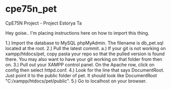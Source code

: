 # cpe75n_pet
CpE75N Project - Project Estorya Ta

Hey goise.. I'm placing instructions here on how to import this thing.

1.) Import the database to MySQL phpMyAdmin. The filename is db_pet.sql located at the root.
2.) Pull the latest commit.
	a.) If your git is not working on xampp/htdocs/pet, copy pasta your repo so that the pulled version is found there. You may also want to have your git working on that folder from then on.
3.) Pull out your XAMPP control panel. On the Apache row, click on config then select httpd.conf.
4.) Look for the line that says DocumentRoot. Just point it to the public folder of pet. It should look like DocumentRoot "C:/xampp/htdocs/pet/public".
5.) Go to localhost on your browser.
